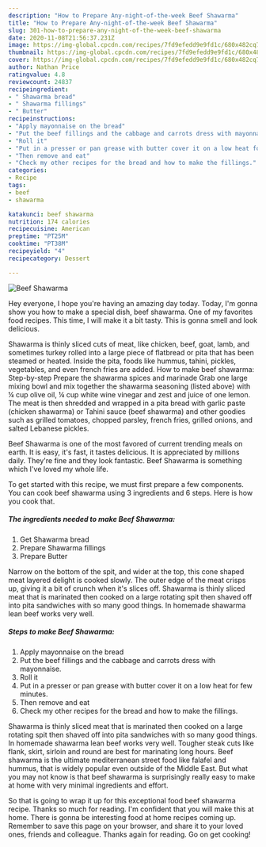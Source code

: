 ```yaml
---
description: "How to Prepare Any-night-of-the-week Beef Shawarma"
title: "How to Prepare Any-night-of-the-week Beef Shawarma"
slug: 301-how-to-prepare-any-night-of-the-week-beef-shawarma
date: 2020-11-08T21:56:37.231Z
image: https://img-global.cpcdn.com/recipes/7fd9efedd9e9fd1c/680x482cq70/beef-shawarma-recipe-main-photo.jpg
thumbnail: https://img-global.cpcdn.com/recipes/7fd9efedd9e9fd1c/680x482cq70/beef-shawarma-recipe-main-photo.jpg
cover: https://img-global.cpcdn.com/recipes/7fd9efedd9e9fd1c/680x482cq70/beef-shawarma-recipe-main-photo.jpg
author: Nathan Price
ratingvalue: 4.8
reviewcount: 24837
recipeingredient:
- " Shawarma bread"
- " Shawarma fillings"
- " Butter"
recipeinstructions:
- "Apply mayonnaise on the bread"
- "Put the beef fillings and the cabbage and carrots dress with mayonnaise."
- "Roll it"
- "Put in a presser or pan grease with butter cover it on a low heat for few minutes."
- "Then remove and eat"
- "Check my other recipes for the bread and how to make the fillings."
categories:
- Recipe
tags:
- beef
- shawarma

katakunci: beef shawarma 
nutrition: 174 calories
recipecuisine: American
preptime: "PT25M"
cooktime: "PT38M"
recipeyield: "4"
recipecategory: Dessert

---
```



![Beef Shawarma](https://img-global.cpcdn.com/recipes/7fd9efedd9e9fd1c/680x482cq70/beef-shawarma-recipe-main-photo.jpg)

Hey everyone, I hope you're having an amazing day today. Today, I'm gonna show you how to make a special dish, beef shawarma. One of my favorites food recipes. This time, I will make it a bit tasty. This is gonna smell and look delicious.

Shawarma is thinly sliced cuts of meat, like chicken, beef, goat, lamb, and sometimes turkey​ rolled into a large piece of flatbread or pita that has been steamed or heated. Inside the pita, foods like hummus, tahini, pickles, vegetables, and even french fries are added. How to make beef shawarma: Step-by-step Prepare the shawarma spices and marinade Grab one large mixing bowl and mix together the shawarma seasoning (listed above) with ¼ cup olive oil, ¼ cup white wine vinegar and zest and juice of one lemon. The meat is then shredded and wrapped in a pita bread with garlic paste (chicken shawarma) or Tahini sauce (beef shawarma) and other goodies such as grilled tomatoes, chopped parsley, french fries, grilled onions, and salted Lebanese pickles.

Beef Shawarma is one of the most favored of current trending meals on earth. It is easy, it's fast, it tastes delicious. It is appreciated by millions daily. They're fine and they look fantastic. Beef Shawarma is something which I've loved my whole life.


To get started with this recipe, we must first prepare a few components. You can cook beef shawarma using 3 ingredients and 6 steps. Here is how you cook that.

<!--inarticleads1-->

##### The ingredients needed to make Beef Shawarma:

1. Get  Shawarma bread
1. Prepare  Shawarma fillings
1. Prepare  Butter


Narrow on the bottom of the spit, and wider at the top, this cone shaped meat layered delight is cooked slowly. The outer edge of the meat crisps up, giving it a bit of crunch when it&#39;s slices off. Shawarma is thinly sliced meat that is marinated then cooked on a large rotating spit then shaved off into pita sandwiches with so many good things. In homemade shawarma lean beef works very well. 

<!--inarticleads2-->

##### Steps to make Beef Shawarma:

1. Apply mayonnaise on the bread
1. Put the beef fillings and the cabbage and carrots dress with mayonnaise.
1. Roll it
1. Put in a presser or pan grease with butter cover it on a low heat for few minutes.
1. Then remove and eat
1. Check my other recipes for the bread and how to make the fillings.


Shawarma is thinly sliced meat that is marinated then cooked on a large rotating spit then shaved off into pita sandwiches with so many good things. In homemade shawarma lean beef works very well. Tougher steak cuts like flank, skirt, sirloin and round are best for marinating long hours. Beef shawarma is the ultimate mediterranean street food like falafel and hummus, that is widely popular even outside of the Middle East. But what you may not know is that beef shawarma is surprisingly really easy to make at home with very minimal ingredients and effort. 

So that is going to wrap it up for this exceptional food beef shawarma recipe. Thanks so much for reading. I'm confident that you will make this at home. There is gonna be interesting food at home recipes coming up. Remember to save this page on your browser, and share it to your loved ones, friends and colleague. Thanks again for reading. Go on get cooking!
